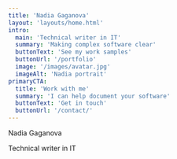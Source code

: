 ```yaml
---
title: 'Nadia Gaganova'
layout: 'layouts/home.html'
intro:
  main: 'Technical writer in IT'
  summary: 'Making complex software clear'
  buttonText: 'See my work samples'
  buttonUrl: '/portfolio'
  image: '/images/avatar.jpg'
  imageAlt: 'Nadia portrait'
primaryCTA:
  title: 'Work with me'
  summary: 'I can help document your software'
  buttonText: 'Get in touch'
  buttonUrl: '/contact/'
---
```



Nadia Gaganova

Technical writer in IT